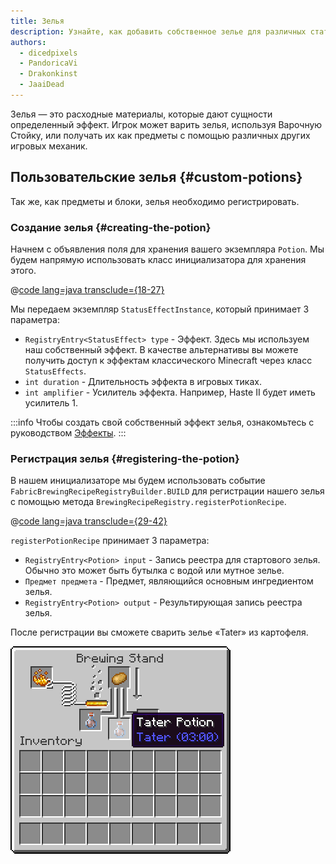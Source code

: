 ```yaml
---
title: Зелья
description: Узнайте, как добавить собственное зелье для различных статусных эффектов.
authors:
  - dicedpixels
  - PandoricaVi
  - Drakonkinst
  - JaaiDead
---
```


Зелья — это расходные материалы, которые дают сущности определенный эффект. Игрок может варить зелья, используя Варочную Стойку, или получать их как предметы с помощью различных других игровых механик.

## Пользовательские зелья {#custom-potions}

Так же, как предметы и блоки, зелья необходимо регистрировать.

### Создание зелья {#creating-the-potion}

Начнем с объявления поля для хранения вашего экземпляра `Potion`. Мы будем напрямую использовать класс инициализатора для хранения этого.

@[code lang=java transclude={18-27}](@/reference/1.21/src/main/java/com/example/docs/potion/FabricDocsReferencePotions.java)

Мы передаем экземпляр `StatusEffectInstance`, который принимает 3 параметра:

- `RegistryEntry<StatusEffect> type` - Эффект. Здесь мы используем наш собственный эффект. В качестве альтернативы вы можете получить доступ к эффектам классического Minecraft
  через класс `StatusEffects`.
- `int duration` - Длительность эффекта в игровых тиках.
- `int amplifier` - Усилитель эффекта. Например, Haste II будет иметь усилитель 1.

:::info
Чтобы создать свой собственный эффект зелья, ознакомьтесь с руководством [Эффекты](../entities/effects).
:::

### Регистрация зелья {#registering-the-potion}

В нашем инициализаторе мы будем использовать событие `FabricBrewingRecipeRegistryBuilder.BUILD` для регистрации нашего зелья с помощью метода `BrewingRecipeRegistry.registerPotionRecipe`.

@[code lang=java transclude={29-42}](@/reference/1.21/src/main/java/com/example/docs/potion/FabricDocsReferencePotions.java)

`registerPotionRecipe` принимает 3 параметра:

- `RegistryEntry<Potion> input` - Запись реестра для стартового зелья. Обычно это может быть бутылка с водой или мутное зелье.
- `Предмет предмета` - Предмет, являющийся основным ингредиентом зелья.
- `RegistryEntry<Potion> output` - Результирующая запись реестра зелья.

После регистрации вы сможете сварить зелье «Tater» из картофеля.

![Эффект в инвентаре игрока](/assets/develop/tater-potion.png)
